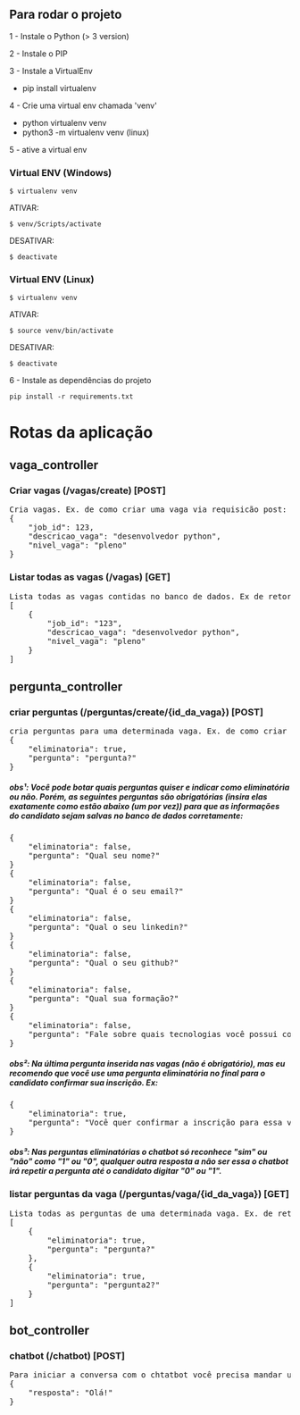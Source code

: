 ## Para rodar o projeto

1 - Instale o Python (> 3 version)

2 - Instale o PIP

3 - Instale a VirtualEnv
 - pip install virtualenv

4 - Crie uma virtual env chamada 'venv'
- python virtualenv venv 
- python3 -m virtualenv venv (linux)

5 - ative a virtual env


### Virtual ENV (Windows)


``` 
$ virtualenv venv
```
ATIVAR:
```
$ venv/Scripts/activate
```
DESATIVAR:
```
$ deactivate
```

### Virtual ENV (Linux)


``` 
$ virtualenv venv
```
ATIVAR:
```
$ source venv/bin/activate 
```
DESATIVAR:
```
$ deactivate
```

6 - Instale as dependências do projeto

``` 
pip install -r requirements.txt
```

# Rotas da aplicação

## vaga_controller

### Criar vagas (/vagas/create) [POST]
<pre>
Cria vagas. Ex. de como criar uma vaga via requisicão post: 
{
    "job_id": 123, 
    "descricao_vaga": "desenvolvedor python", 
    "nivel_vaga": "pleno"
}
</pre>

### Listar todas as vagas (/vagas) [GET]
<pre>
Lista todas as vagas contidas no banco de dados. Ex de retorno:
[
    {
        "job_id": "123",
        "descricao_vaga": "desenvolvedor python",
        "nivel_vaga": "pleno"
    }
]
</pre>

## pergunta_controller

### criar perguntas (/perguntas/create/{id_da_vaga}) [POST]
<pre>
cria perguntas para uma determinada vaga. Ex. de como criar uma vaga via requisicão post:
{
    "eliminatoria": true,
    "pergunta": "pergunta?"
}
</pre>

##### obs¹: Você pode botar quais perguntas quiser e indicar como eliminatória ou não. Porém, as seguintes perguntas são obrigatórias (insira elas exatamente como estão abaixo (um por vez)) para que as informações do candidato sejam salvas no banco de dados corretamente:
<pre>
{
    "eliminatoria": false,
    "pergunta": "Qual seu nome?"
}
{
    "eliminatoria": false,
    "pergunta": "Qual é o seu email?"
}
{
    "eliminatoria": false,
    "pergunta": "Qual o seu linkedin?"
}
{
    "eliminatoria": false,
    "pergunta": "Qual o seu github?"
}
{
    "eliminatoria": false,
    "pergunta": "Qual sua formação?"
}
{
    "eliminatoria": false,
    "pergunta": "Fale sobre quais tecnologias você possui conhecimentos."
}
</pre>

##### obs²: Na última pergunta inserida nas vagas (não é obrigatório), mas eu recomendo que você use uma pergunta eliminatória no final para o candidato confirmar sua inscrição. Ex:
<pre>
{
    "eliminatoria": true,
    "pergunta": "Você quer confirmar a inscrição para essa vaga? Responda com '1' para Sim ou '0' para Não."
}
</pre>

##### obs³: Nas perguntas eliminatórias o chatbot só reconhece "sim" ou "não" como "1" ou "0", qualquer outra resposta a não ser essa o chatbot irá repetir a pergunta até o candidato digitar "0" ou "1".


### listar perguntas da vaga (/perguntas/vaga/{id_da_vaga}) [GET]
<pre>
Lista todas as perguntas de uma determinada vaga. Ex. de retorno:
[
    {
        "eliminatoria": true,
        "pergunta": "pergunta?"
    },
    {
        "eliminatoria": true,
        "pergunta": "pergunta2?"
    }
]
</pre>



## bot_controller

### chatbot (/chatbot) [POST]
<pre>
Para iniciar a conversa com o chtatbot você precisa mandar uma mensagem qualquer. Ex:
{
    "resposta": "Olá!"
}
</pre>
